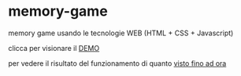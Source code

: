 # memory-game
memory game usando le tecnologie WEB (HTML + CSS + Javascript)

clicca per visionare il [DEMO](https://mpalitto.github.io/memory-game-javascript/)

per vedere il risultato del funzionamento di quanto [visto fino ad ora](https://prof-palitto.github.io/memory-game/)
